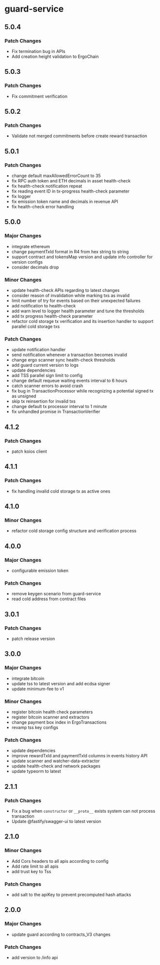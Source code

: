 # guard-service

## 5.0.4

### Patch Changes

- Fix termination bug in APIs
- Add creation height validation to ErgoChain

## 5.0.3

### Patch Changes

- Fix commitment verification

## 5.0.2

### Patch Changes

- Validate not merged commitments before create reward transaction

## 5.0.1

### Patch Changes

- change default maxAllowedErrorCount to 35
- fix RPC auth token and ETH decimals in asset health-check
- fix health-check notification repeat
- fix reading event ID in tx-progress health-check parameter
- fix logger
- fix emission token name and decimals in revenue API
- fix health-check error handling

## 5.0.0

### Major Changes

- integrate ethereum
- change paymentTxId format in R4 from hex string to string
- support contract and tokensMap version and update info controller for version configs
- consider decimals drop

### Minor Changes

- update health-check APIs regarding to latest changes
- consider reason of invalidation while marking txs as invalid
- limit number of try for events based on their unexpected failures
- add notification to health-check
- add warn level to logger health parameter and tune the thresholds
- add tx progress health-check parameter
- refactor cold storage tx verification and its insertion handler to support parallel cold storage txs

### Patch Changes

- update notification handler
- send notification whenever a transaction becomes invalid
- change ergo scanner sync health-check thresholds
- add guard current version to logs
- update dependencies
- add TSS parallel sign limit to config
- change default requeue waiting events interval to 6 hours
- catch scanner errors to avoid crash
- fix bug in TransactionProcessor while recognizing a potential signed tx as unsigned
- skip tx reinsertion for invalid txs
- change default tx processor interval to 1 minute
- fix unhandled promise in TransactionVerifier

## 4.1.2

### Patch Changes

- patch koios client

## 4.1.1

### Patch Changes

- fix handling invalid cold storage tx as active ones

## 4.1.0

### Minor Changes

- refactor cold storage config structure and verification process

## 4.0.0

### Major Changes

- configurable emission token

### Patch Changes

- remove keygen scenario from guard-service
- read cold address from contract files

## 3.0.1

### Patch Changes

- patch release version

## 3.0.0

### Major Changes

- integrate bitcoin
- update tss to latest version and add ecdsa signer
- update minimum-fee to v1

### Minor Changes

- register bitcoin health check parameters
- register bitcoin scanner and extractors
- change payment box index in ErgoTransactions
- revamp tss key configs

### Patch Changes

- update dependencies
- improve rewardTxId and paymentTxId columns in events history API
- update scanner and watcher-data-extractor
- update health-check and network packages
- update typeorm to latest

## 2.1.1

### Patch Changes

- Fix a bug when `constructor` or `__proto__` exists system can not process transaction
- Update @fastify/swagger-ui to latest version

## 2.1.0

### Minor Changes

- Add Cors headers to all apis according to config
- Add rate limit to all apis
- add trust key to Tss

### Patch Changes

- add salt to the apiKey to prevent precomputed hash attacks

## 2.0.0

### Major Changes

- update guard according to contracts_V3 changes

### Patch Changes

- add version to /info api
